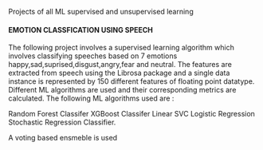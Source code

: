 Projects of all ML supervised and unsupervised learning

#### EMOTION CLASSFICATION USING SPEECH

The following project involves a supervised learning algorithm which involves classifying speeches based on 7 emotions happy,sad,suprised,disgust,angry,fear and neutral. The features are extracted from speech using the Librosa package and a single data instance is represented by 150 different features of floating point datatype. Different ML algorithms are used and their corresponding metrics are calculated. The following ML algorithms used are :

Random Forest Classifer
XGBoost Classifer
Linear SVC
Logistic Regression
Stochastic Regression Classifier.

A voting based ensmeble is used
